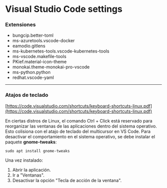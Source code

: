 # Visual Studio Code settings

### Extensiones

- bungcip.better-toml
- ms-azuretools.vscode-docker
- eamodio.gitlens
- ms-kubernetes-tools.vscode-kubernetes-tools
- ms-vscode.makefile-tools
- PKief.material-icon-theme
- monokai.theme-monokai-pro-vscode
- ms-python.python
- redhat.vscode-yaml

---

### Atajos de teclado

[https://code.visualstudio.com/shortcuts/keyboard-shortcuts-linux.pdf](https://code.visualstudio.com/shortcuts/keyboard-shortcuts-linux.pdf)

En ciertas distros de Linux, el comando Ctrl + Click está reservado para reorganizar las ventanas de las aplicaciones dentro del sistema operativo. Esto colisiona con el atajo de teclado del multicursor en VS Code. Para desactivar el comportamiento en el sistema operativo, se debe instalar el paquete **gnome-tweaks**:

`sudo apt install gnome-tweaks`

Una vez instalado:

1. Abrir la aplicación.
2. Ir a "Ventanas".
3. Desactivar la opción "Tecla de acción de la ventana".
